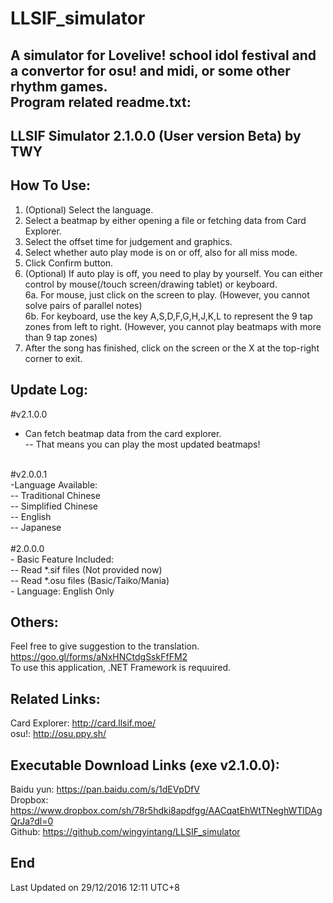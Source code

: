 # LLSIF_simulator
A simulator for Lovelive! school idol festival and a convertor for osu! and midi, or some other rhythm games.<br>
Program related readme.txt:
-----------------------------------------------------
LLSIF Simulator 2.1.0.0 (User version Beta) by TWY
-----------------------------------------------------
How To Use:
-----------------------------------------------------
1. (Optional) Select the language.<br>
2. Select a beatmap by either opening a file or fetching data from Card Explorer.<br>
3. Select the offset time for judgement and graphics.<br>
4. Select whether auto play mode is on or off, also for all miss mode.<br>
5. Click Confirm button.<br>
6. (Optional) If auto play is off, you need to play by yourself. You can either control by mouse(/touch screen/drawing tablet) or keyboard.<br>
6a. For mouse, just click on the screen to play. (However, you cannot solve pairs of parallel notes)<br>
6b. For keyboard, use the key A,S,D,F,G,H,J,K,L to represent the 9 tap zones from left to right. (However, you cannot play beatmaps with more than 9 tap zones)<br>
7. After the song has finished, click on the screen or the X at the top-right corner to exit.

Update Log:
-----------------------------------------------------
#v2.1.0.0<br>
- Can fetch beatmap data from the card explorer.<br>
-- That means you can play the most updated beatmaps!<br>
<br>
#v2.0.0.1<br>
-Language Available:<br>
-- Traditional Chinese<br>
-- Simplified Chinese<br>
-- English<br>
-- Japanese<br>
<br>
#2.0.0.0<br>
- Basic Feature Included:<br>
-- Read *.sif files (Not provided now)<br>
-- Read *.osu files (Basic/Taiko/Mania)<br>
- Language: English Only<br>

Others:
-----------------------------------------------------
Feel free to give suggestion to the translation.<br>
https://goo.gl/forms/aNxHNCtdgSskFfFM2<br>
To use this application, .NET Framework is requuired.

Related Links:
-----------------------------------------------------
Card Explorer: http://card.llsif.moe/<br>
osu!: http://osu.ppy.sh/

Executable Download Links (exe v2.1.0.0):
-----------------------------------------------------
Baidu yun: https://pan.baidu.com/s/1dEVpDfV<br>
Dropbox: https://www.dropbox.com/sh/78r5hdki8apdfgg/AACqatEhWtTNeghWTlDAgQrJa?dl=0<br>
Github: https://github.com/wingyintang/LLSIF_simulator

End
-----------------------------------------------------
Last Updated on 29/12/2016 12:11 UTC+8
